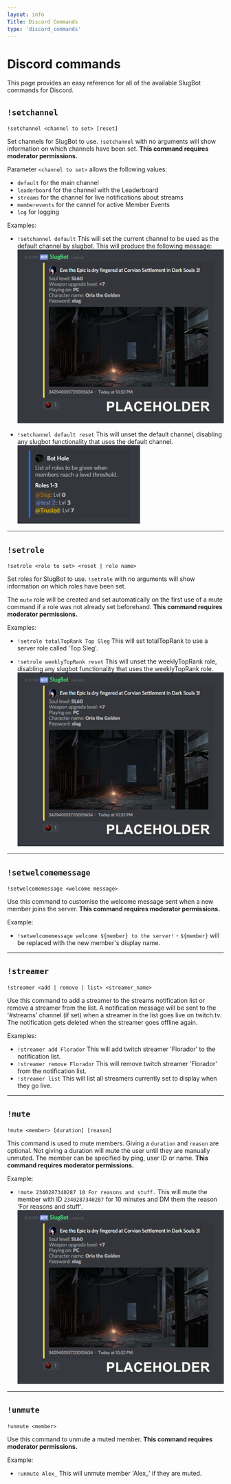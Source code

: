 ```yaml
---
layout: info
Title: Discord Commands
type: 'discord_commands'
---
```


# Discord commands

This page provides an easy reference for all of the available SlugBot commands for Discord.

## `!setchannel`

```
!setchannel <channel to set> [reset]
```

Set channels for SlugBot to use. `!setchannel` with no arguments will show information on which channels have been set. __This command requires moderator permissions.__

Parameter `<channel to set>` allows the following values:
- `default` for the main channel
- `leaderboard` for the channel with the Leaderboard
- `streams` for the channel for live notifications about streams
- `memberevents` for the cannel for active Member Events
- `log` for logging


Examples:
* `!setchannel default` This will set the current channel to be used as the default channel by slugbot. This will produce the following message:
![dummy-screenshot](images/dummy.png)

* `!setchannel default reset` This will unset the default channel, disabling any slugbot functionality that uses the default channel.
![dummy-screenshot](images/dummy2.png)

---

## `!setrole`

```
!setrole <role to set> <reset | role name>
```

Set roles for SlugBot to use. `!setrole` with no arguments will show information on which roles have been set.

The `mute` role will be created and set automatically on the first use of a mute command if a role was not already set beforehand. __This command requires moderator permissions.__

Examples:
* `!setrole totalTopRank Top Sleg` This will set totalTopRank to use a server role called 'Top Sleg'.

* `!setrole weeklyTopRank reset` This will unset the weeklyTopRank role, disabling any slugbot functionality that uses the weeklyTopRank role.
![dummy-screenshot](images/dummy.png)

---

## `!setwelcomemessage`

```
!setwelcomemessage <welcome message>
```

Use this command to customise the welcome message sent when a new member joins the server. __This command requires moderator permissions.__

Example: 
* `!setwelcomemessage welcome ${member} to the server!` - `${member}` will be replaced with the new member's display name.


---

## `!streamer`

```
!streamer <add | remove | list> <streamer_name>
```

Use this command to add a streamer to the streams notification list or remove a streamer from the list. A notification message will be sent to the '#streams' channel (if set) when a streamer in the list goes live on twitch.tv. The notification gets deleted when the streamer goes offline again.

Examples:
* `!streamer add Florador` This will add twitch streamer 'Florador' to the notification list.
* `!streamer remove Florador` This will remove twitch streamer 'Florador' from the notification list.
* `!streamer list` This will list all streamers currently set to display when they go live.

---

## `!mute`

```
!mute <member> [duration] [reason]
```


This command is used to mute members. Giving a `duration` and `reason` are optional. Not giving a duration will mute the user until they are manually unmuted. The member can be specified by ping, user ID or name. __This command requires moderator permissions.__

Example: 
* `!mute 2340287340287 10 For reasons and stuff.` This will mute the member with ID `2340287340287` for 10 minutes and DM them the reason 'For reasons and stuff'.
![dummy-screenshot](images/dummy.png)

---

## `!unmute`

```
!unmute <member>
```

Use this command to unmute a muted member. __This command requires moderator permissions.__

Example: 
* `!unmute Alex_` This will unmute member 'Alex_' if they are muted.